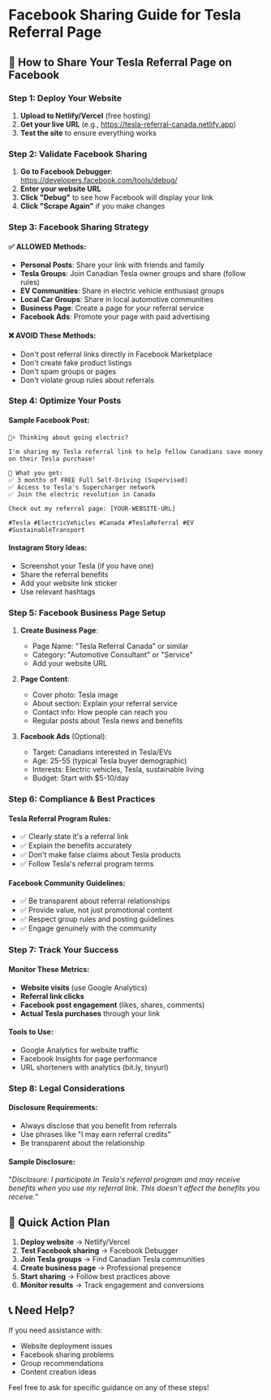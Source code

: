 # Facebook Sharing Guide for Tesla Referral Page

## 🔗 How to Share Your Tesla Referral Page on Facebook

### Step 1: Deploy Your Website
1. **Upload to Netlify/Vercel** (free hosting)
2. **Get your live URL** (e.g., https://tesla-referral-canada.netlify.app)
3. **Test the site** to ensure everything works

### Step 2: Validate Facebook Sharing
1. **Go to Facebook Debugger**: https://developers.facebook.com/tools/debug/
2. **Enter your website URL**
3. **Click "Debug"** to see how Facebook will display your link
4. **Click "Scrape Again"** if you make changes

### Step 3: Facebook Sharing Strategy

#### ✅ ALLOWED Methods:
- **Personal Posts**: Share your link with friends and family
- **Tesla Groups**: Join Canadian Tesla owner groups and share (follow rules)
- **EV Communities**: Share in electric vehicle enthusiast groups
- **Local Car Groups**: Share in local automotive communities
- **Business Page**: Create a page for your referral service
- **Facebook Ads**: Promote your page with paid advertising

#### ❌ AVOID These Methods:
- Don't post referral links directly in Facebook Marketplace
- Don't create fake product listings
- Don't spam groups or pages
- Don't violate group rules about referrals

### Step 4: Optimize Your Posts

#### Sample Facebook Post:
```
🚗⚡ Thinking about going electric? 

I'm sharing my Tesla referral link to help fellow Canadians save money on their Tesla purchase!

🎁 What you get:
✅ 3 months of FREE Full Self-Driving (Supervised)
✅ Access to Tesla's Supercharger network
✅ Join the electric revolution in Canada

Check out my referral page: [YOUR-WEBSITE-URL]

#Tesla #ElectricVehicles #Canada #TeslaReferral #EV #SustainableTransport
```

#### Instagram Story Ideas:
- Screenshot your Tesla (if you have one)
- Share the referral benefits
- Add your website link sticker
- Use relevant hashtags

### Step 5: Facebook Business Page Setup

1. **Create Business Page**:
   - Page Name: "Tesla Referral Canada" or similar
   - Category: "Automotive Consultant" or "Service"
   - Add your website URL

2. **Page Content**:
   - Cover photo: Tesla image
   - About section: Explain your referral service
   - Contact info: How people can reach you
   - Regular posts about Tesla news and benefits

3. **Facebook Ads** (Optional):
   - Target: Canadians interested in Tesla/EVs
   - Age: 25-55 (typical Tesla buyer demographic)
   - Interests: Electric vehicles, Tesla, sustainable living
   - Budget: Start with $5-10/day

### Step 6: Compliance & Best Practices

#### Tesla Referral Program Rules:
- ✅ Clearly state it's a referral link
- ✅ Explain the benefits accurately
- ✅ Don't make false claims about Tesla products
- ✅ Follow Tesla's referral program terms

#### Facebook Community Guidelines:
- ✅ Be transparent about referral relationships
- ✅ Provide value, not just promotional content
- ✅ Respect group rules and posting guidelines
- ✅ Engage genuinely with the community

### Step 7: Track Your Success

#### Monitor These Metrics:
- **Website visits** (use Google Analytics)
- **Referral link clicks** 
- **Facebook post engagement** (likes, shares, comments)
- **Actual Tesla purchases** through your link

#### Tools to Use:
- Google Analytics for website traffic
- Facebook Insights for page performance
- URL shorteners with analytics (bit.ly, tinyurl)

### Step 8: Legal Considerations

#### Disclosure Requirements:
- Always disclose that you benefit from referrals
- Use phrases like "I may earn referral credits"
- Be transparent about the relationship

#### Sample Disclosure:
"*Disclosure: I participate in Tesla's referral program and may receive benefits when you use my referral link. This doesn't affect the benefits you receive.*"

## 🎯 Quick Action Plan

1. **Deploy website** → Netlify/Vercel
2. **Test Facebook sharing** → Facebook Debugger
3. **Join Tesla groups** → Find Canadian Tesla communities
4. **Create business page** → Professional presence
5. **Start sharing** → Follow best practices above
6. **Monitor results** → Track engagement and conversions

## 📞 Need Help?

If you need assistance with:
- Website deployment issues
- Facebook sharing problems
- Group recommendations
- Content creation ideas

Feel free to ask for specific guidance on any of these steps!